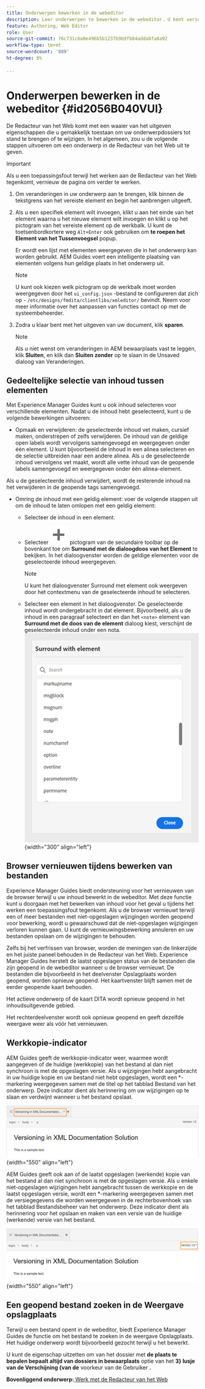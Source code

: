 ```yaml
---
title: Onderwerpen bewerken in de webeditor
description: Leer onderwerpen te bewerken in de webeditor. U kent verschillende bewerkingsfuncties om uw onderwerpbestanden in AEM Guides te wijzigen.
feature: Authoring, Web Editor
role: User
source-git-commit: 76c731c6a0e496b5b1237b9b9fb84adda8fa8a92
workflow-type: tm+mt
source-wordcount: '889'
ht-degree: 0%

---
```


# Onderwerpen bewerken in de webeditor {#id2056B040VUI}

De Redacteur van het Web komt met een waaier van het uitgeven eigenschappen die u gemakkelijk toestaan om uw onderwerpdossiers tot stand te brengen of te wijzigen. In het algemeen, zou u de volgende stappen uitvoeren om een onderwerp in de Redacteur van het Web uit te geven.

>[!IMPORTANT]
>
> Als u een toepassingsfout terwijl het werken aan de Redacteur van het Web tegenkomt, vernieuw de pagina om verder te werken.

1. Om veranderingen in uw onderwerp aan te brengen, klik binnen de tekstgrens van het vereiste element en begin het aanbrengen uitgeeft.

1. Als u een specifiek element wilt invoegen, klikt u aan het einde van het element waarna u het nieuwe element wilt invoegen en klikt u op het pictogram van het vereiste element op de werkbalk. U kunt de toetsenbordkortere weg `Alt+Enter` ook gebruiken om **te roepen het Element van het Tussenvoegsel** popup.

   Er wordt een lijst met elementen weergegeven die in het onderwerp kan worden gebruikt. AEM Guides voert een intelligente plaatsing van elementen volgens hun geldige plaats in het onderwerp uit.

   >[!NOTE]
   >
   > U kunt ook kiezen welk pictogram op de werkbalk moet worden weergegeven door het `ui_config.json` -bestand te configureren dat zich op - `/etc/designs/fmdita/clientlibs/xmleditor/` bevindt. Neem voor meer informatie over het aanpassen van functies contact op met de systeembeheerder.

1. Zodra u klaar bent met het uitgeven van uw document, klik **sparen**.

   >[!NOTE]
   >
   > Als u niet wenst om veranderingen in AEM bewaarplaats vast te leggen, klik **Sluiten**, en klik dan **Sluiten zonder** op te slaan in de Unsaved dialoog van Veranderingen.


## Gedeeltelijke selectie van inhoud tussen elementen

Met Experience Manager Guides kunt u ook inhoud selecteren voor verschillende elementen. Nadat u de inhoud hebt geselecteerd, kunt u de volgende bewerkingen uitvoeren:
- Opmaak en verwijderen: de geselecteerde inhoud vet maken, cursief maken, onderstrepen of zelfs verwijderen. De inhoud van de geldige open labels wordt vervolgens samengevoegd en weergegeven onder één element. U kunt bijvoorbeeld de inhoud in een alinea selecteren en de selectie uitbreiden naar een andere alinea. Als u de geselecteerde inhoud vervolgens vet maakt, wordt alle vette inhoud van de geopende labels samengevoegd en weergegeven onder één alinea-element.

Als u de geselecteerde inhoud verwijdert, wordt de resterende inhoud na het verwijderen in de geopende tags samengevoegd.

- Omring de inhoud met een geldig element: voer de volgende stappen uit om de inhoud te laten omlopen met een geldig element:
   - Selecteer de inhoud in een element.
   - Selecteer ![ voeg ](images/Add_icon.svg) pictogram van de secundaire toolbar op de bovenkant toe om **Surround met de dialoogdoos van het Element** te bekijken. In het dialoogvenster worden de geldige elementen voor de geselecteerde inhoud weergegeven.
     >[!NOTE]
     >
     > U kunt het dialoogvenster Surround met element ook weergeven door het contextmenu van de geselecteerde inhoud te selecteren.

   - Selecteer een element in het dialoogvenster. De geselecteerde inhoud wordt ondergebracht in dat element. Bijvoorbeeld, als u de inhoud in een paragraaf selecteert en dan het `<note>` element van **Surround met de doos van de element** dialoog kiest, verschijnt de geselecteerde inhoud onder een nota.\
     ![ surround elementendialoogdoos ](./images/surround-element.png) {width="300" align="left"}

## Browser vernieuwen tijdens bewerken van bestanden

Experience Manager Guides biedt ondersteuning voor het vernieuwen van de browser terwijl u uw inhoud bewerkt in de webeditor. Met deze functie kunt u doorgaan met het bewerken van inhoud voor het geval u tijdens het werken een toepassingsfout tegenkomt. Als u de browser vernieuwt terwijl een of meer bestanden met niet-opgeslagen wijzigingen worden geopend voor bewerking, wordt u gewaarschuwd dat de niet-opgeslagen wijzigingen verloren kunnen gaan. U kunt de vernieuwingsbewerking annuleren en uw bestanden opslaan om de wijzigingen te behouden.

Zelfs bij het verfrissen van browser, worden de meningen van de linkerzijde en het juiste paneel behouden in de Redacteur van het Web. Experience Manager Guides herstelt de laatst opgeslagen status van de bestanden die zijn geopend in de webeditor wanneer u de browser vernieuwt. De bestanden die bijvoorbeeld in het deelvenster Opslagplaats worden geopend, worden opnieuw geopend. Het kaartvenster blijft samen met de eerder geopende kaart behouden.

Het actieve onderwerp of de kaart DITA wordt opnieuw geopend in het inhoudsuitgevende gebied.

Het rechterdeelvenster wordt ook opnieuw geopend en geeft dezelfde weergave weer als vóór het vernieuwen.

## Werkkopie-indicator

AEM Guides geeft de werkkopie-indicator weer, waarmee wordt aangegeven of de huidige \(werkkopie\) van het bestand al dan niet synchroon is met de opgeslagen versie. Als u wijzigingen hebt aangebracht in uw huidige kopie en uw bestand niet hebt opgeslagen, wordt een \*-markering weergegeven samen met de titel op het tabblad Bestand van het onderwerp. Deze indicator dient als herinnering om uw wijzigingen op te slaan en verdwijnt wanneer u het bestand opslaat.

![ werkende exemplaarindicator ](images/working-copy-text-update-indicator.png){width="550" align="left"}

AEM Guides geeft ook aan of de laatst opgeslagen \(werkende\) kopie van het bestand al dan niet synchroon is met de opgeslagen versie. Als u enkele niet-opgeslagen wijzigingen hebt aangebracht tussen de werkkopie en de laatst opgeslagen versie, wordt een \*-markering weergegeven samen met de versiegegevens die worden weergegeven in de rechterbovenhoek van het tabblad Bestandsbeheer van het onderwerp. Deze indicator dient als herinnering voor het opslaan en maken van een versie van de huidige \(werkende\) versie van het bestand.

![ de updateindicator van de Versie ](images/version-update-indicator.png){width="550" align="left"}




## Een geopend bestand zoeken in de Weergave opslagplaats

Terwijl u een bestand opent in de webeditor, biedt Experience Manager Guides de functie om het bestand te zoeken in de weergave Opslagplaats. Het huidige onderwerp wordt bijvoorbeeld gezocht terwijl u het bewerkt.

U kunt de eigenschap uitzetten om van het dossier met **de plaats te bepalen bepaalt altijd van dossiers in bewaarplaats** optie van het **3} lusje van de Verschijning {van de** voorkeur van de Gebruiker **.**


**Bovenliggend onderwerp:**[ Werk met de Redacteur van het Web ](web-editor.md)
